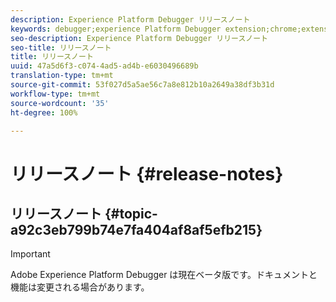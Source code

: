 ```yaml
---
description: Experience Platform Debugger リリースノート
keywords: debugger;experience Platform Debugger extension;chrome;extension;release notes
seo-description: Experience Platform Debugger リリースノート
seo-title: リリースノート
title: リリースノート
uuid: 47a5d6f3-c074-4ad5-ad4b-e6030496689b
translation-type: tm+mt
source-git-commit: 53f027d5a5ae56c7a8e812b10a2649a38df3b31d
workflow-type: tm+mt
source-wordcount: '35'
ht-degree: 100%

---
```



# リリースノート {#release-notes}

## リリースノート {#topic-a92c3eb799b74e7fa404af8af5efb215}

>[!IMPORTANT]
>
>Adobe Experience Platform Debugger は現在ベータ版です。ドキュメントと機能は変更される場合があります。
